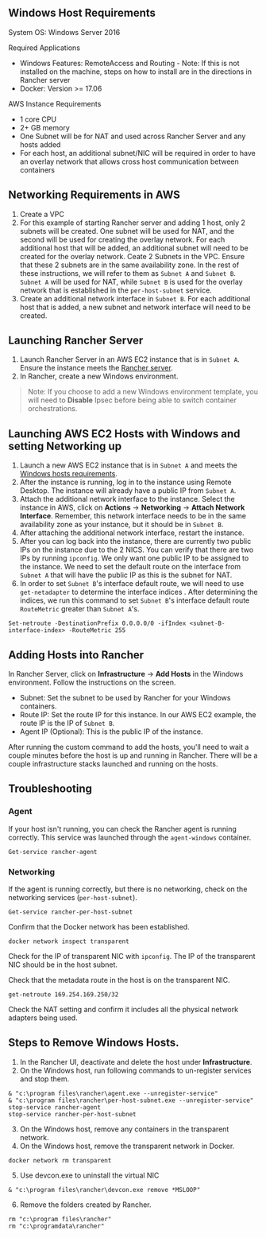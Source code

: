 ## Windows Host Requirements

System OS: Windows Server 2016

Required Applications
* Windows Features: RemoteAccess and Routing - Note: If this is not installed on the machine, steps on how to install are in the directions in Rancher server
* Docker: Version >= 17.06

AWS Instance Requirements
* 1 core CPU
* 2+ GB memory
* One Subnet will be for NAT and used across Rancher Server and any hosts added
* For each host, an additional subnet/NIC will be required in order to have an overlay network that allows cross host communication between containers

## Networking Requirements in AWS

1. Create a VPC
2. For this example of starting Rancher server and adding 1 host, only 2 subnets will be created. One subnet will be used for NAT, and the second will be used for creating the overlay network. For each additional host that will be added, an additional subnet will need to be created for the overlay network. Ceate 2 Subnets in the VPC. Ensure that these 2 subnets are in the same availability zone. In the rest of these instructions, we will refer to them as `Subnet A` and `Subnet B`. `Subnet A` will be used for NAT, while `Subnet B` is used for the overlay network that is established in the `per-host-subnet` service. 
3. Create an additional network interface in `Subnet B`. For each additional host that is added, a new subnet and network interface will need to be created. 

## Launching Rancher Server

1. Launch Rancher Server in an AWS EC2 instance that is in `Subnet A`. Ensure the instance meets the [Rancher server](http://rancher.com/docs/rancher/v1.6/en/installing-rancher/installing-server/#requirements). 
2. In Rancher, create a new Windows environment. 
> Note: If you choose to add a new Windows environment template, you will need to **Disable** Ipsec before being able to switch container orchestrations. 

## Launching AWS EC2 Hosts with Windows and setting Networking up

1. Launch a new AWS EC2 instance that is in `Subnet A` and meets the [Windows hosts requirements](#windows-hosts-requirements).
2. After the instance is running, log in to the instance using Remote Desktop. The instance will already have a public IP from `Subnet A`. 
3. Attach the additional network interface to the instance. Select the instance in AWS, click on **Actions** -> **Networking** -> **Attach Network Interface**. Remember, this network interface needs to be in the same availability zone as your instance, but it should be in `Subnet B`. 
4. After attaching the additional network interface, restart the instance.
5. After you can log back into the instance, there are currently two public IPs on the instance due to the 2 NICS. You can verify that there are two IPs by running `ipconfig`. We only want one public IP to be assigned to the instance. We need to set the default route on the interface from `Subnet A` that will have the public IP as this is the subnet for NAT. 
6. In order to set `Subnet B`'s interface default route, we will need to use `get-netadapter` to determine the interface indices . After determining the indices, we run this command to set `Subnet B`'s interface default route `RouteMetric` greater  than `Subnet A`'s. 

```
Set-netroute -DestinationPrefix 0.0.0.0/0 -ifIndex <subnet-B-interface-index> -RouteMetric 255
```

## Adding Hosts into Rancher

In Rancher Server, click on **Infrastructure** -> **Add Hosts** in the Windows environment. Follow the instructions on the screen. 

* Subnet: Set the subnet to be used by Rancher for your Windows containers. 
* Route IP: Set the route IP for this instance. <Describe what is the Route IP> In our AWS EC2 example, the route IP is the IP of `Subnet B`. 
* Agent IP (Optional): This is the public IP of the instance. 

After running the custom command to add the hosts, you'll need to wait a couple minutes before the host is up and running in Rancher. There will be a couple infrastructure stacks launched and running on the hosts.

## Troubleshooting

### Agent
If your host isn't running, you can check the Rancher agent is running correctly. This service was launched through the `agent-windows` container. 

```
Get-service rancher-agent
```

### Networking 

If the agent is running correctly, but there is no networking, check on the networking services (`per-host-subnet`).

```
Get-service rancher-per-host-subnet
```

Confirm that the Docker network has been established.
```
docker network inspect transparent
```

Check for the IP of transparent NIC with `ipconfig`. The IP of the transparent NIC should be in the host subnet.

Check that the metadata route in the host is on the transparent NIC. 

```
get-netroute 169.254.169.250/32
```

Check the NAT setting and confirm it includes all the physical network adapters being used. 

## Steps to Remove Windows Hosts.

1. In the Rancher UI, deactivate and delete the host under **Infrastructure**.
2. On the Windows host, run following commands to un-register services and stop them.
```
& "c:\program files\rancher\agent.exe --unregister-service"
& "c:\program files\rancher\per-host-subnet.exe --unregister-service"
stop-service rancher-agent
stop-service rancher-per-host-subnet
```

3. On the Windows host, remove any containers in the transparent network.
4. On the Windows host, remove the transparent network in Docker. 
```
docker network rm transparent
```
5. Use devcon.exe to uninstall the virtual NIC 
```
& "c:\program files\rancher\devcon.exe remove *MSLOOP"
```

6. Remove the folders created by Rancher.
```
rm "c:\program files\rancher"
rm "c:\programdata\rancher"
```